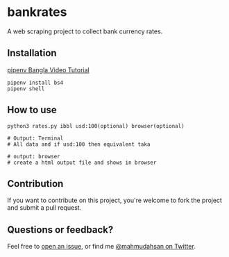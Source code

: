 # bankrates
A web scraping project to collect bank currency rates.

## Installation
[pipenv Bangla Video Tutorial](https://www.youtube.com/watch?v=imuxt5iHy_A)

```
pipenv install bs4
pipenv shell
```

## How to use
```
python3 rates.py ibbl usd:100(optional) browser(optional)

# Output: Terminal
# All data and if usd:100 then equivalent taka

# output: browser
# create a html output file and shows in browser
```

## Contribution
If you want to contribute on this project, you're welcome to fork the project and submit a pull request. 

## Questions or feedback?

Feel free to [open an issue](https://github.com/mahmudahsan/bankrates/issues/new), or find me [@mahmudahsan on Twitter](https://twitter.com/mahmudahsan).